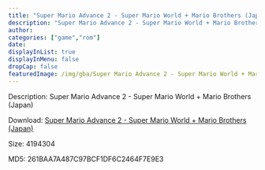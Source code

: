 ```yaml
---
title: "Super Mario Advance 2 - Super Mario World + Mario Brothers (Japan)"
description: "Super Mario Advance 2 - Super Mario World + Mario Brothers (Japan)"
author: 
categories: ["game","rom"]
date: 
displayInList: true
displayInMenu: false
dropCap: false
featuredImage: /img/gba/Super Mario Advance 2 - Super Mario World + Mario Brothers [Japan].jpg
---
```


Description: Super Mario Advance 2 - Super Mario World + Mario Brothers (Japan)

Download: <a style="text-decoration:underline;" href="https://mega.nz/#!6fB2ma6J!ZcNnfUVlONnYGBj3JxgWEIQCPWmZ04zEeU69hWAokVI" target = "_blank" rel = "nofollow" > Super Mario Advance 2 - Super Mario World + Mario Brothers (Japan)</a>

Size: 4194304

MD5: 261BAA7A487C97BCF1DF6C2464F7E9E3

